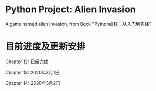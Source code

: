 # Python Project: Alien Invasion
 A game named alien invasion, from Book "Python编程：从入门到实践"

# 目前进度及更新安排

Chapter 12: 已经完成

Chapter 13: 2020年3月1日

Chapter 14: 2020年3月2日
